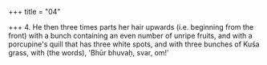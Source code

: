 +++
title = "04"

+++
4. He then three times parts her hair upwards (i.e. beginning from the front) with a bunch containing an even number of unripe fruits, and with a porcupine's quill that has three white spots, and with three bunches of Kuśa grass, with (the words), 'Bhūr bhuvaḥ, svar, om!'
